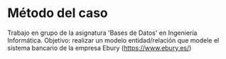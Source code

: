 # Método del caso
Trabajo en grupo de la asignatura 'Bases de Datos' en Ingeniería Informática. 
Objetivo: realizar un modelo entidad/relación que modele el sistema bancario de la empresa Ebury (https://www.ebury.es/)

